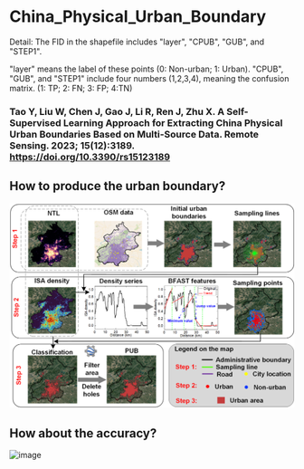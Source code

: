 # China_Physical_Urban_Boundary

Detail:
  The FID in the shapefile includes "layer", "CPUB", "GUB", and "STEP1".

  "layer" means the label of these points (0: Non-urban; 1: Urban).
  "CPUB", "GUB", and "STEP1" include four numbers (1,2,3,4), meaning the confusion matrix. 
  (1: TP; 2: FN; 3: FP; 4:TN)

### Tao Y, Liu W, Chen J, Gao J, Li R, Ren J, Zhu X. A Self-Supervised Learning Approach for Extracting China Physical Urban Boundaries Based on Multi-Source Data. Remote Sensing. 2023; 15(12):3189. https://doi.org/10.3390/rs15123189

## How to produce the urban boundary?
![image](https://github.com/yuantaogiser/China_Physical_Urban_Boundary/blob/main/Flowchart.png)

## How about the accuracy?
![image](https://github.com/yuantaogiser/China_Physical_Urban_Boundary/blob/main/Comparison.png)
